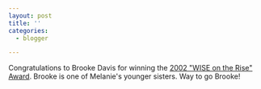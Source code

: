 ```yaml
---
layout: post
title: ''
categories:
  - blogger

---
```


Congratulations to Brooke Davis for winning the <a href="http://www.womeninsportsandevents.com/wise_on_the_rise.asp">2002 "WISE on the Rise" Award</a>.  Brooke is one of Melanie's younger sisters.  Way to go Brooke!
